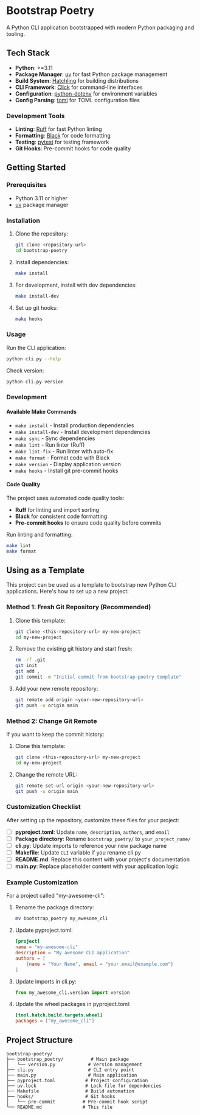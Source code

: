 # Bootstrap Poetry

A Python CLI application bootstrapped with modern Python packaging and tooling.

## Tech Stack

- **Python**: >=3.11
- **Package Manager**: [uv](https://github.com/astral-sh/uv) for fast Python package management
- **Build System**: [Hatchling](https://github.com/pypa/hatch) for building distributions
- **CLI Framework**: [Click](https://click.palletsprojects.com/) for command-line interfaces
- **Configuration**: [python-dotenv](https://github.com/theskumar/python-dotenv) for environment variables
- **Config Parsing**: [toml](https://github.com/uiri/toml) for TOML configuration files

### Development Tools

- **Linting**: [Ruff](https://github.com/astral-sh/ruff) for fast Python linting
- **Formatting**: [Black](https://github.com/psf/black) for code formatting
- **Testing**: [pytest](https://pytest.org/) for testing framework
- **Git Hooks**: Pre-commit hooks for code quality

## Getting Started

### Prerequisites

- Python 3.11 or higher
- [uv](https://github.com/astral-sh/uv) package manager

### Installation

1. Clone the repository:
   ```bash
   git clone <repository-url>
   cd bootstrap-poetry
   ```

2. Install dependencies:
   ```bash
   make install
   ```

3. For development, install with dev dependencies:
   ```bash
   make install-dev
   ```

4. Set up git hooks:
   ```bash
   make hooks
   ```

### Usage

Run the CLI application:
```bash
python cli.py --help
```

Check version:
```bash
python cli.py version
```

### Development

#### Available Make Commands

- `make install` - Install production dependencies
- `make install-dev` - Install development dependencies
- `make sync` - Sync dependencies
- `make lint` - Run linter (Ruff)
- `make lint-fix` - Run linter with auto-fix
- `make format` - Format code with Black
- `make version` - Display application version
- `make hooks` - Install git pre-commit hooks

#### Code Quality

The project uses automated code quality tools:

- **Ruff** for linting and import sorting
- **Black** for consistent code formatting
- **Pre-commit hooks** to ensure code quality before commits

Run linting and formatting:
```bash
make lint
make format
```

## Using as a Template

This project can be used as a template to bootstrap new Python CLI applications. Here's how to set up a new project:

### Method 1: Fresh Git Repository (Recommended)

1. Clone this template:
   ```bash
   git clone <this-repository-url> my-new-project
   cd my-new-project
   ```

2. Remove the existing git history and start fresh:
   ```bash
   rm -rf .git
   git init
   git add .
   git commit -m "Initial commit from bootstrap-poetry template"
   ```

3. Add your new remote repository:
   ```bash
   git remote add origin <your-new-repository-url>
   git push -u origin main
   ```

### Method 2: Change Git Remote

If you want to keep the commit history:

1. Clone this template:
   ```bash
   git clone <this-repository-url> my-new-project
   cd my-new-project
   ```

2. Change the remote URL:
   ```bash
   git remote set-url origin <your-new-repository-url>
   git push -u origin main
   ```

### Customization Checklist

After setting up the repository, customize these files for your project:

- [ ] **pyproject.toml**: Update `name`, `description`, `authors`, and `email`
- [ ] **Package directory**: Rename `bootstrap_poetry/` to `your_project_name/`
- [ ] **cli.py**: Update imports to reference your new package name
- [ ] **Makefile**: Update `CLI` variable if you rename cli.py
- [ ] **README.md**: Replace this content with your project's documentation
- [ ] **main.py**: Replace placeholder content with your application logic

### Example Customization

For a project called "my-awesome-cli":

1. Rename the package directory:
   ```bash
   mv bootstrap_poetry my_awesome_cli
   ```

2. Update pyproject.toml:
   ```toml
   [project]
   name = "my-awesome-cli"
   description = "My awesome CLI application"
   authors = [
       {name = "Your Name", email = "your.email@example.com"}
   ]
   ```

3. Update imports in cli.py:
   ```python
   from my_awesome_cli.version import version
   ```

4. Update the wheel packages in pyproject.toml:
   ```toml
   [tool.hatch.build.targets.wheel]
   packages = ["my_awesome_cli"]
   ```

## Project Structure

```
bootstrap-poetry/
├── bootstrap_poetry/          # Main package
│   └── version.py            # Version management
├── cli.py                    # CLI entry point
├── main.py                   # Main application
├── pyproject.toml           # Project configuration
├── uv.lock                  # Lock file for dependencies
├── Makefile                 # Build automation
├── hooks/                   # Git hooks
│   └── pre-commit          # Pre-commit hook script
└── README.md               # This file
```